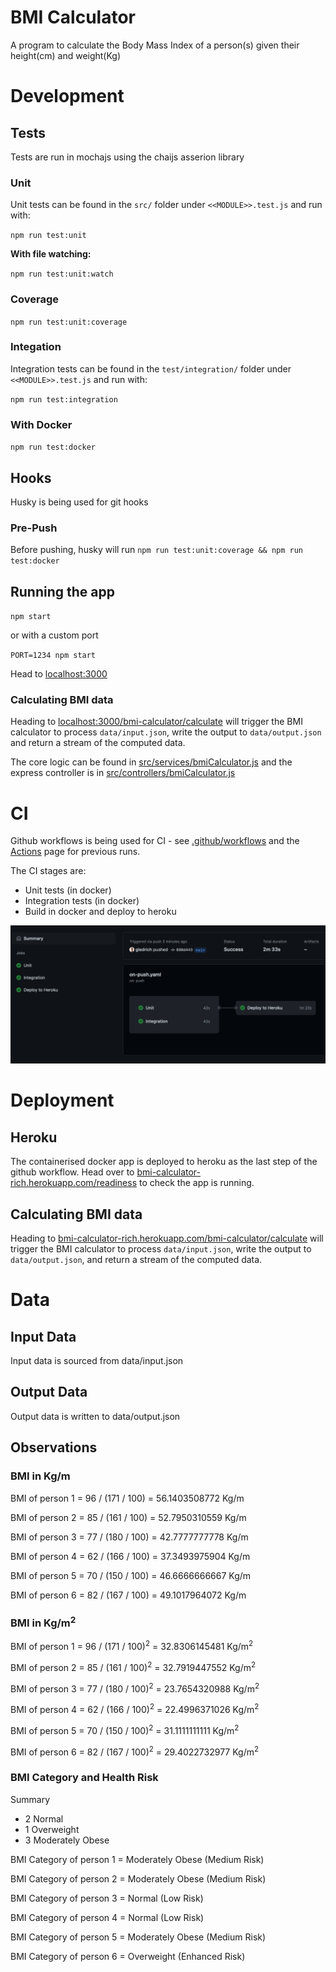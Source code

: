# BMI Calculator
A program to calculate the Body Mass Index of a person(s) given their height(cm) and weight(Kg)

# Development
## Tests
Tests are run in mochajs using the chaijs asserion library
### Unit
Unit tests can be found in the `src/` folder under `<<MODULE>>.test.js` and run with: 

`npm run test:unit`

**With file watching:**

`npm run test:unit:watch`

### Coverage
`npm run test:unit:coverage`

### Integation
Integration tests can be found in the `test/integration/` folder under `<<MODULE>>.test.js` and run with: 

`npm run test:integration`

### With Docker
`npm run test:docker`

## Hooks
Husky is being used for git hooks
### Pre-Push
Before pushing, husky will run `npm run test:unit:coverage && npm run test:docker`

## Running the app
`npm start`

or with a custom port

`PORT=1234 npm start`

Head to [localhost:3000](http://localhost:3000)

### Calculating BMI data
Heading to [localhost:3000/bmi-calculator/calculate](http://localhost:3000/bmi-calculator/calculate) will trigger the BMI calculator to process `data/input.json`, write the output to `data/output.json` and return a stream of the computed data.

The core logic can be found in [src/services/bmiCalculator.js](https://github.com/gledrich/code-26-08-21-richard-gledhill/blob/main/src/services/bmiCalculator.js) and the express controller is in [src/controllers/bmiCalculator.js](https://github.com/gledrich/code-26-08-21-richard-gledhill/blob/main/src/controllers/bmiCalculator.js)

# CI
Github workflows is being used for CI - see [.github/workflows](https://github.com/gledrich/code-26-08-21-richard-gledhill/tree/main/.github/workflows) and the [Actions](https://github.com/gledrich/code-26-08-21-richard-gledhill/actions) page for previous runs.

The CI stages are:
* Unit tests (in docker)
* Integration tests (in docker)
* Build in docker and deploy to heroku

![Actions](/readme/actions.png)

# Deployment
## Heroku
The containerised docker app is deployed to heroku as the last step of the github workflow. 
Head over to [bmi-calculator-rich.herokuapp.com/readiness](http://bmi-calculator-rich.herokuapp.com/readiness) to check the app is running.

## Calculating BMI data
Heading to [bmi-calculator-rich.herokuapp.com/bmi-calculator/calculate](http://bmi-calculator-rich.herokuapp.com/bmi-calculator/calculate) will trigger the BMI calculator to process `data/input.json`, write the output to `data/output.json`, and return a stream of the computed data.

# Data
## Input Data
Input data is sourced from data/input.json

## Output Data
Output data is written to data/output.json

## Observations
### BMI in Kg/m
BMI of person 1 = 96 / (171 / 100) = 56.1403508772 Kg/m

BMI of person 2 = 85 / (161 / 100) = 52.7950310559 Kg/m

BMI of person 3 = 77 / (180 / 100) = 42.7777777778 Kg/m

BMI of person 4 = 62 / (166 / 100) = 37.3493975904 Kg/m

BMI of person 5 = 70 / (150 / 100) = 46.6666666667 Kg/m

BMI of person 6 = 82 / (167 / 100) = 49.1017964072 Kg/m

### BMI in Kg/m<sup>2</sup>
BMI of person 1 = 96 / (171 / 100)<sup>2</sup> = 32.8306145481 Kg/m<sup>2</sup>

BMI of person 2 = 85 / (161 / 100)<sup>2</sup> = 32.7919447552 Kg/m<sup>2</sup>

BMI of person 3 = 77 / (180 / 100)<sup>2</sup> = 23.7654320988 Kg/m<sup>2</sup>

BMI of person 4 = 62 / (166 / 100)<sup>2</sup> = 22.4996371026 Kg/m<sup>2</sup>

BMI of person 5 = 70 / (150 / 100)<sup>2</sup> = 31.1111111111 Kg/m<sup>2</sup>

BMI of person 6 = 82 / (167 / 100)<sup>2</sup> = 29.4022732977 Kg/m<sup>2</sup>

### BMI Category and Health Risk
Summary
* 2 Normal
* 1 Overweight
* 3 Moderately Obese


BMI Category of person 1 = Moderately Obese (Medium Risk)

BMI Category of person 2 = Moderately Obese (Medium Risk)

BMI Category of person 3 = Normal (Low Risk)

BMI Category of person 4 = Normal (Low Risk)

BMI Category of person 5 = Moderately Obese (Medium Risk)

BMI Category of person 6 = Overweight (Enhanced Risk)